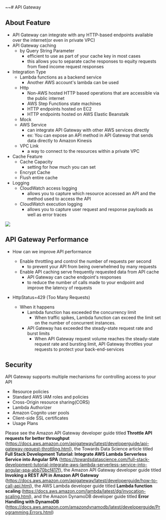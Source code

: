 ~~# API Gateway 

## About Feature
- API Gateway can integrate with any HTTP-based endpoints available over the internet(or even in private VPC)
- API Gateway caching
  - by Query String Parameter 
    - efficient to use as part of your cache key in most cases
    - this allows you to separate cache responses to equity requests from fixed income request responses
- Integration Type
  - Lambda functions as a backend service
    - Another AWS account's lambda can be used
  - Http 
    - Non-AWS hosted HTTP based operations that are accessible via the public internet
    - AWS Step Functions state machines
    - HTTP endpoints hosted on EC2
    - HTTP endpoints hosted on AWS Elastic Beanstalk
  - Mock
  - AWS Service
    - can integrate API Gateway with other AWS services directly
    - ex: You can expose an API method in API Gateway that sends data directly to Amazon Kinesis
  - VPC Link
    - a way to connect to the resources within a private VPC
- Cache Feature
  - Cache Capacity
    - setting for how much you can set
  - Encrypt Cache
  - Flush entire cache
- Logging
  - CloudWatch access logging
    - allows you to capture which resource accessed an API and the method used to access the API
  - CloudWatch execution logging
    - allows you to capture user request and response payloads as well as error traces

![](https://s3.amazonaws.com/media.whizlabs.com/learn/2019/01/22/questions_uo30kg.png)

## API Gateway Performance
- How can we improve API performance
  - Enable throttling and control the number of requests per second
    - to prevent your API from being overwhelmed by many requests
  - Enable API caching serve frequently requested data from API cache
    - API Gateway can cache endpoint's responses
    - to reduce the number of calls made to your endpoint and improve the latency of requests

- HttpStatus=429 (Too Many Requests)
  - When it happens
    - Lambda function has exceeded the concurrency limit
      - When traffic spikes, Lambda function can exceed the limit set on the number of concurrent instances.
    - API Gateway has exceeded the steady-state request rate and burst limits
      - When API Gateway request volume reaches the steady-state request rate and bursting limit,
        API Gateway throttles your requests to protect your back-end-services

## Security
API Gateway supports multiple mechanisms for controlling access to your API
<!-- TODO fill in all details below -->
- Resource policies
- Standard AWS IAM roles and policies
- Cross-Origin resource sharing(CORS)
- Lambda Authorizer
- Amazon Cognito user pools
- Client-side SSL certificates
- Usage Plans

<p>Please see the Amazon API Gateway developer guide titled<strong> </strong><strong>Throttle API requests for better throughput </strong>(<a href="https://docs.aws.amazon.com/apigateway/latest/developerguide/api-gateway-request-throttling.html">https://docs.aws.amazon.com/apigateway/latest/developerguide/api-gateway-request-throttling.html</a>), the Towards Data Science article titled<strong> Full Stack Development Tutorial: Integrate AWS Lambda Serverless Service into Angular SPA</strong> (<a href="https://towardsdatascience.com/full-stack-development-tutorial-integrate-aws-lambda-serverless-service-into-angular-spa-abb70bcf417f">https://towardsdatascience.com/full-stack-development-tutorial-integrate-aws-lambda-serverless-service-into-angular-spa-abb70bcf417f</a>), the Amazon API Gateway developer guide titled<strong> Invoking a REST API in Amazon API Gateway </strong>(<a href="https://docs.aws.amazon.com/apigateway/latest/developerguide/how-to-call-api.html">https://docs.aws.amazon.com/apigateway/latest/developerguide/how-to-call-api.html</a>), the AWS Lambda developer guide titled <strong>Lambda function scaling </strong>(<a href="https://docs.aws.amazon.com/lambda/latest/dg/invocation-scaling.html">https://docs.aws.amazon.com/lambda/latest/dg/invocation-scaling.html</a>), and the Amazon DynamoDB developer guide titled <strong>Error Handling with DynamoDB </strong>(<a href="https://docs.aws.amazon.com/amazondynamodb/latest/developerguide/Programming.Errors.html">https://docs.aws.amazon.com/amazondynamodb/latest/developerguide/Programming.Errors.html</a>)</p>
